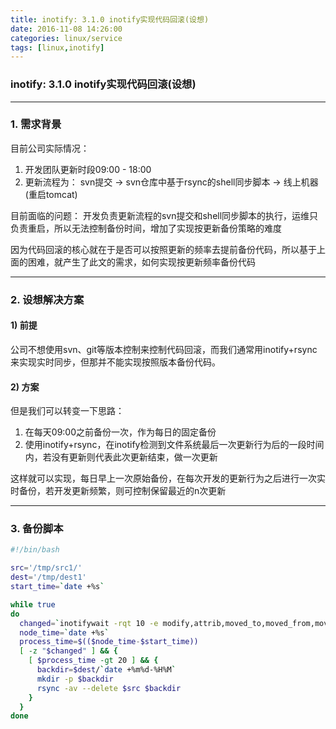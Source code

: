 ```yaml
---
title: inotify: 3.1.0 inotify实现代码回滚(设想)
date: 2016-11-08 14:26:00
categories: linux/service
tags: [linux,inotify]
---
```

### inotify: 3.1.0 inotify实现代码回滚(设想)

---

### 1. 需求背景
目前公司实际情况：
1. 开发团队更新时段09:00 - 18:00
2. 更新流程为：
svn提交 -> svn仓库中基于rsync的shell同步脚本 -> 线上机器(重启tomcat)

目前面临的问题：
开发负责更新流程的svn提交和shell同步脚本的执行，运维只负责重启，所以无法控制备份时间，增加了实现按更新备份策略的难度

因为代码回滚的核心就在于是否可以按照更新的频率去提前备份代码，所以基于上面的困难，就产生了此文的需求，如何实现按更新频率备份代码

----

### 2. 设想解决方案
#### 1) 前提
公司不想使用svn、git等版本控制来控制代码回滚，而我们通常用inotify+rsync来实现实时同步，但那并不能实现按照版本备份代码。

#### 2) 方案
但是我们可以转变一下思路：
1. 在每天09:00之前备份一次，作为每日的固定备份
2. 使用inotify+rsync，在inotify检测到文件系统最后一次更新行为后的一段时间内，若没有更新则代表此次更新结束，做一次更新

这样就可以实现，每日早上一次原始备份，在每次开发的更新行为之后进行一次实时备份，若开发更新频繁，则可控制保留最近的n次更新

---

### 3. 备份脚本
``` bash
#!/bin/bash

src='/tmp/src1/'
dest='/tmp/dest1'
start_time=`date +%s`

while true
do
  changed=`inotifywait -rqt 10 -e modify,attrib,moved_to,moved_from,move,move_self,create,delete,delete_self $src`
  node_time=`date +%s`
  process_time=$(($node_time-$start_time))
  [ -z "$changed" ] && {
    [ $process_time -gt 20 ] && {
      backdir=$dest/`date +%m%d-%H%M`
      mkdir -p $backdir
      rsync -av --delete $src $backdir
    }
  }
done
```
